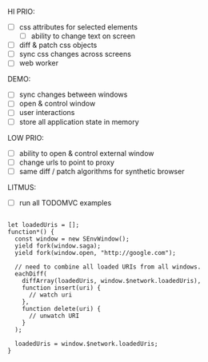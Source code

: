HI PRIO:

- [ ] css attributes for selected elements
  - [ ] ability to change text on screen
- [ ] diff & patch css objects
- [ ] sync css changes across screens
- [ ] web worker

DEMO:

- [ ] sync changes between windows
- [ ] open & control window
- [ ] user interactions
- [ ] store all application state in memory

LOW PRIO:

- [ ] ability to open & control external window
- [ ] change urls to point to proxy
- [ ] same diff / patch algorithms for synthetic browser

LITMUS:

- [ ] run all TODOMVC examples

```javascirpt

let loadedUris = [];
function*() {
  const window = new SEnvWindow();
  yield fork(window.saga);
  yield fork(window.open, "http://google.com");

  // need to combine all loaded URIs from all windows.
  eachDiff(
    diffArray(loadedUris, window.$network.loadedUris),
    function insert(uri) {
      // watch uri
    },
    function delete(uri) {
      // unwatch URI
    }
  );

  loadedUris = window.$network.loadedUris;
}
```

```javascript

```